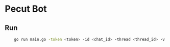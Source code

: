 # Pecut Bot

## Run

```bash
	go run main.go -token <token> -id <chat_id> -thread <thread_id> -v
```

